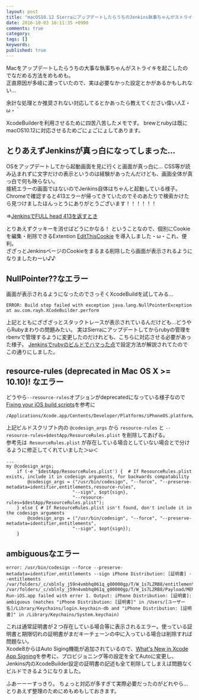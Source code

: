 ```yaml
---
layout: post
title: "macOS10.12 SierraにアップデートしたらうちのJenkins執事ちゃんがストライキを起こしてしまったメモ"
date: 2016-10-03 16:11:35 +0900
comments: true
category:
tags: []
keywords:
published: true
---
```


Macをアップデートしたらうちの大事な執事ちゃんがストライキを起こしたのでなだめる方法をめもめも。  
正直原因が多岐に渡っていたので、実は必要なかった設定とかがあるかもしれない…  

余計な処理とか推奨されない対応してるとかあったら教えてください偉い人Σ・ω・｀

XcodeBuilderを利用させるために四苦八苦したメモです。
brewとrubyは既にmacOS10.12に対応させるためごにょごにょしてあります。


<!-- more -->

## とりあえずJenkinsが真っ白になってしまった…
OSをアップデートしてから起動画面を見に行くと画面が真っ白に…
CSS等が読み込まれずに文字だけの表示というのは経験があったんだけども、画面全体が真っ白で何も映らない。  
接続エラーの画面ではないのでJenkins自体はちゃんと起動している様子。
Chromeで確認すると413エラーが帰ってきていたのでそのあたりで検索かけたら見つけましたほんっとうにありがとうございます！！！！！！

⇒[JenkinsでFULL head 413を返すとき](http://orca8.blogspot.jp/2014/08/jenkinsfull-head-413.html)

とりあえずクッキーを消せばどうにかなる！
ということなので、個別にCookieを編集・削除できるExtention [EditThisCookie](https://chrome.google.com/webstore/detail/editthiscookie/fngmhnnpilhplaeedifhccceomclgfbg?hl=ja) を導入しました・ω・これ、便利。  
ざざっとJenkinsページのCookieをまるまる削除したら画面が表示されるようになりましたわーい♪♪

## NullPointer??なエラー
画面が表示されるようになったのでさっそくXcodeBuildを試してみる…

```
ERROR: Build step failed with exception java.lang.NullPointerException at au.com.rayh.XCodeBuilder.perform
```

上記とともにざざざっとスタックトレースが表示されているんだけども…どうやらRubyまわりの問題みたい。
実はSierraにアップデートしてからrubyの管理をrbenvで管理するように変更したのだけれども、こちらに対応させる必要があった様子。
[Jenkinsでrubyのビルドでハマった点](http://qiita.com/kitaro_tn/items/22fd3830ba9a85ad5320)で設定方法が解説されてたのでこの通りにしました。

## resource-rules (deprecated in Mac OS X >= 10.10)! なエラー

どうやら`--resource-rules`オプションがdeprecatedになっている様子なので
[Fixing your iOS build scripts](https://www.jayway.com/2015/05/21/fixing-your-ios-build-scripts/)を参考に

```
/Applications/Xcode.app/Contents/Developer/Platforms/iPhoneOS.platform/Developer/usr/bin/PackageApplication
```

上記ビルドスクリプト内の `@codesign_args` から `resource-rules` と `--resource-rules=$destApp/ResourceRules.plist` を削除してあげる。  
参考先は` ResourceRules.plist` が存在している場合としていない場合とで分けるように修正してくれていました＞ω＜

```
...
my @codesign_args;
    if (-e '$destApp/ResourceRules.plist') {  # If ResourceRules.plist exists, include it in codesign arguments, for backwards compatability
        @codesign_args = ("/usr/bin/codesign", "--force", "--preserve-metadata=identifier,entitlements,resource-rules",
                         "--sign", $opt{sign},
                         "--resource-rules=$destApp/ResourceRules.plist");
    } else { # If ResourceRules.plist isn't found, don't include it in the codesign arguments
        @codesign_args = ("/usr/bin/codesign", "--force", "--preserve-metadata=identifier,entitlements",
                         "--sign", $opt{sign});
    }
```

## ambiguousなエラー

```
error: /usr/bin/codesign --force --preserve-metadata=identifier,entitlements --sign iPhone Distribution: [証明書] --entitlements /var/folders/_c/xblnly_j59n4vmbhq061q_g00000gp/T/W_1s7LZRB8/entitlements_plist3tPGS55p /var/folders/_c/xblnly_j59n4vmbhq061q_g00000gp/T/W_1s7LZRB8/Payload/MEME-Run-iOS.app failed with error 1. Output: iPhone Distribution: [証明書]: ambiguous (matches "iPhone Distribution: [証明書]" in /Users/[ユーザー名]/Library/Keychains/login.keychain-db and "iPhone Distribution: [証明書]" in /Library/Keychains/System.keychain)
```

これは通常証明書が２つ存在している場合等に表示されるエラー。使っている証明書と期限切れの証明書がまだキーチェーンの中に入っている場合は削除すれば問題ない。  
Xcode8からはAuto Siging機能が追加されているので、[What's New in Xcode App Signing](http://dev.classmethod.jp/smartphone/xcode-8-signing/)を参考に、プロビジョニング等の設定を全てAutoに変更し、Jenkins内のXcodeBuilder設定の証明書の記述も全て削除してしまえば問題なくビルドできるようになりました。

ふあーーーすっきり。
ちょっと対応が多すぎて実際必要だったのがどれやら…
とりあえず整理のためにめもめもしておきます。
